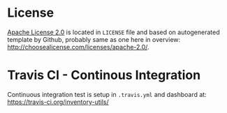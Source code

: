 # License

[Apache License 2.0] is located in `LICENSE` file and based on autogenerated template by Github, probably same as one here in overview: http://choosealicense.com/licenses/apache-2.0/.


[Apache License 2.0]: http://www.apache.org/licenses/LICENSE-2.0.html

# Travis CI - Continous Integration

Continuous integration test is setup in `.travis.yml` and dashboard at: https://travis-ci.org/inventory-utils/
